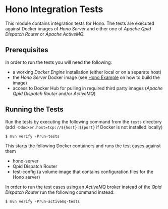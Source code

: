 # Hono Integration Tests

This module contains integration tests for Hono. The tests are executed against Docker images of *Hono Server* and either one of *Apache Qpid Dispatch Router* or *Apache ActiveMQ*.

## Prerequisites

In order to run the tests you will need the following:

* a working *Docker Engine* installation (either local or on a separate host)
* the *Hono Server* Docker image (see [Hono Example](../example/readme.md) on how to build the image)
* access to Docker Hub for pulling in required third party images (*Apache Qpid Dispatch Router* and/or *ActiveMQ*)

## Running the Tests

Run the tests by executing the following command from the `tests` directory (add `-Ddocker.host=tcp://${host}:${port}` if Docker is not installed locally)

    $ mvn verify -Prun-tests

This starts the following Docker containers and runs the test cases against them

* hono-server
* Qpid Dispatch Router
* test-config (a volume image that contains configuration files for the Hono server)

In order to run the test cases using an *ActiveMQ* broker instead of the *Qpid Dispatch Router* run the following command instead:

    $ mvn verify -Prun-activemq-tests

